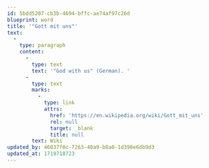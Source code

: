 ```yaml
---
id: 5bdd5207-cb3b-4694-bffc-ae74af97c26d
blueprint: word
title: '"Gott mit uns"'
text:
  -
    type: paragraph
    content:
      -
        type: text
        text: '"God with us" (German). '
      -
        type: text
        marks:
          -
            type: link
            attrs:
              href: 'https://en.wikipedia.org/wiki/Gott_mit_uns'
              rel: null
              target: _blank
              title: null
        text: Wiki
updated_by: 46037f0c-7263-40a9-b8a0-1d390e6db9d3
updated_at: 1719718723
---
```

